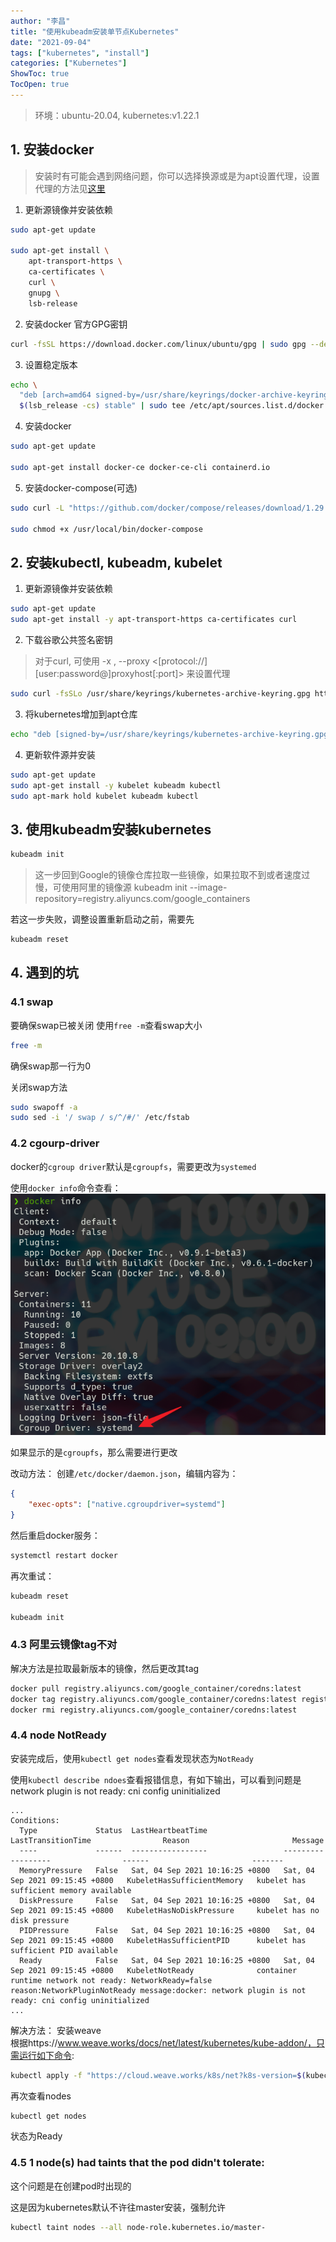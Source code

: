 ```yaml
---
author: "李昌"
title: "使用kubeadm安装单节点Kubernetes"
date: "2021-09-04"
tags: ["kubernetes", "install"]
categories: ["Kubernetes"]
ShowToc: true
TocOpen: true
---
```


> 环境：ubuntu-20.04, kubernetes:v1.22.1

## 1. 安装docker
> 安装时有可能会遇到网络问题，你可以选择换源或是为apt设置代理，设置代理的方法见[这里](https://yangchnet.github.io/Dessert/posts/linux/%E4%B8%BAapt%E8%AE%BE%E7%BD%AE%E4%BB%A3%E7%90%86/)

1. 更新源镜像并安装依赖
```sh
sudo apt-get update

sudo apt-get install \
    apt-transport-https \
    ca-certificates \
    curl \
    gnupg \
    lsb-release

```

2. 安装docker 官方GPG密钥
```sh
curl -fsSL https://download.docker.com/linux/ubuntu/gpg | sudo gpg --dearmor -o /usr/share/keyrings/docker-archive-keyring.gpg
```

3. 设置稳定版本
```sh
echo \
  "deb [arch=amd64 signed-by=/usr/share/keyrings/docker-archive-keyring.gpg] https://download.docker.com/linux/ubuntu \
  $(lsb_release -cs) stable" | sudo tee /etc/apt/sources.list.d/docker.list > /dev/null
```

4. 安装docker
```sh
sudo apt-get update

sudo apt-get install docker-ce docker-ce-cli containerd.io
```

5. 安装docker-compose(可选)

```sh
sudo curl -L "https://github.com/docker/compose/releases/download/1.29.2/docker-compose-$(uname -s)-$(uname -m)" -o /usr/local/bin/docker-compose

sudo chmod +x /usr/local/bin/docker-compose
```

## 2. 安装kubectl, kubeadm, kubelet

1. 更新源镜像并安装依赖
```sh
sudo apt-get update
sudo apt-get install -y apt-transport-https ca-certificates curl
```

2. 下载谷歌公共签名密钥
> 对于curl, 可使用 -x , --proxy <[protocol://][user:password@]proxyhost[:port]> 来设置代理
```sh
sudo curl -fsSLo /usr/share/keyrings/kubernetes-archive-keyring.gpg https://packages.cloud.google.com/apt/doc/apt-key.gpg
```

3. 将kubernetes增加到apt仓库
```sh
echo "deb [signed-by=/usr/share/keyrings/kubernetes-archive-keyring.gpg] https://apt.kubernetes.io/ kubernetes-xenial main" | sudo tee /etc/apt/sources.list.d/kubernetes.list
```

4. 更新软件源并安装
```sh
sudo apt-get update
sudo apt-get install -y kubelet kubeadm kubectl
sudo apt-mark hold kubelet kubeadm kubectl
```

## 3. 使用kubeadm安装kubernetes

```sh
kubeadm init
```

> 这一步回到Google的镜像仓库拉取一些镜像，如果拉取不到或者速度过慢，可使用阿里的镜像源
> kubeadm init --image-repository=registry.aliyuncs.com/google_containers 

若这一步失败，调整设置重新启动之前，需要先
```sh
kubeadm reset
```

## 4. 遇到的坑

### 4.1 swap
要确保swap已被关闭
使用`free -m`查看swap大小
```sh
free -m
```
确保swap那一行为0

关闭swap方法
```sh
sudo swapoff -a
sudo sed -i '/ swap / s/^/#/' /etc/fstab
```

### 4.2 cgourp-driver

docker的`cgroup driver`默认是`cgroupfs`，需要更改为`systemed`

使用`docker info`命令查看：
![20210904092149](https://raw.githubusercontent.com/lich-Img/blogImg/master/img/20210904092149.png)

如果显示的是`cgroupfs`，那么需要进行更改

改动方法：
创建`/etc/docker/daemon.json`，编辑内容为：
```json
{
    "exec-opts": ["native.cgroupdriver=systemd"]
}
```

然后重启docker服务：
```sh
systemctl restart docker
```

再次重试：
```sh
kubeadm reset

kubeadm init
```

### 4.3 阿里云镜像tag不对
解决方法是拉取最新版本的镜像，然后更改其tag
```sh
docker pull registry.aliyuncs.com/google_container/coredns:latest
docker tag registry.aliyuncs.com/google_container/coredns:latest registry.aliyuncs.com/google_container/coredns:v1.8.4
docker rmi registry.aliyuncs.com/google_container/coredns:latest
```

### 4.4 node NotReady
安装完成后，使用`kubectl get nodes`查看发现状态为`NotReady`

使用`kubectl describe ndoes`查看报错信息，有如下输出，可以看到问题是network plugin is not ready: cni config uninitialized

```
...
Conditions:
  Type             Status  LastHeartbeatTime                 LastTransitionTime                Reason                       Message
  ----             ------  -----------------                 ------------------                ------                       -------
  MemoryPressure   False   Sat, 04 Sep 2021 10:16:25 +0800   Sat, 04 Sep 2021 09:15:45 +0800   KubeletHasSufficientMemory   kubelet has sufficient memory available
  DiskPressure     False   Sat, 04 Sep 2021 10:16:25 +0800   Sat, 04 Sep 2021 09:15:45 +0800   KubeletHasNoDiskPressure     kubelet has no disk pressure
  PIDPressure      False   Sat, 04 Sep 2021 10:16:25 +0800   Sat, 04 Sep 2021 09:15:45 +0800   KubeletHasSufficientPID      kubelet has sufficient PID available
  Ready            False   Sat, 04 Sep 2021 10:16:25 +0800   Sat, 04 Sep 2021 09:15:45 +0800   KubeletNotReady              container runtime network not ready: NetworkReady=false reason:NetworkPluginNotReady message:docker: network plugin is not ready: cni config uninitialized
...
```

解决方法： 安装weave  
根据https://www.weave.works/docs/net/latest/kubernetes/kube-addon/，只需运行如下命令:
```sh
kubectl apply -f "https://cloud.weave.works/k8s/net?k8s-version=$(kubectl version | base64 | tr -d '\n')"
```

再次查看nodes
```sh
kubectl get nodes
```
状态为Ready

### 4.5 1 node(s) had taints that the pod didn't tolerate:
这个问题是在创建pod时出现的

这是因为kubernetes默认不许往master安装，强制允许
```sh
kubectl taint nodes --all node-role.kubernetes.io/master-
```


